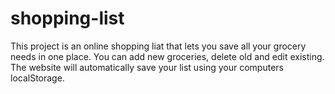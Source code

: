 # shopping-list
This project is an online shopping liat that lets you save all your grocery needs in one place. You can add new groceries, delete old and edit existing. The website will automatically save your list using your computers localStorage.
